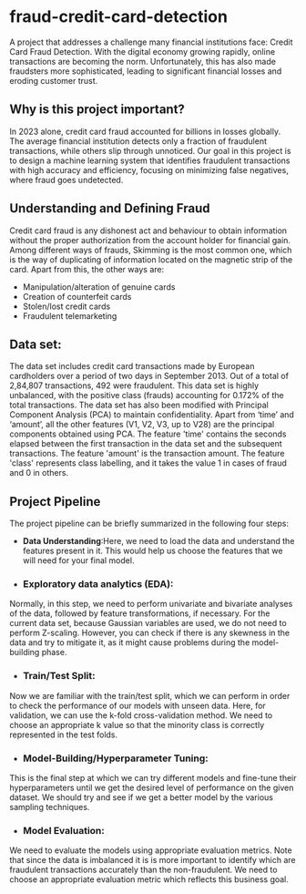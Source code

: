 # fraud-credit-card-detection
A project that addresses a challenge many financial institutions face: Credit Card Fraud Detection. With the digital economy growing rapidly, online transactions are becoming the norm. Unfortunately, this has also made fraudsters more sophisticated, leading to significant financial losses and eroding customer trust.

## Why is this project important?

In 2023 alone, credit card fraud accounted for billions in losses globally.
The average financial institution detects only a fraction of fraudulent transactions, while others slip through unnoticed.
Our goal in this project is to design a machine learning system that identifies fraudulent transactions with high accuracy and efficiency, focusing on minimizing false negatives, where fraud goes undetected.

## Understanding and Defining Fraud
Credit card fraud is any dishonest act and behaviour to obtain information without the proper authorization from the account holder for financial gain. Among different ways of frauds, Skimming is the most common one, which is the way of duplicating of information located on the magnetic strip of the card. Apart from this, the other ways are:
- Manipulation/alteration of genuine cards
- Creation of counterfeit cards
- Stolen/lost credit cards
- Fraudulent telemarketing

## Data set:
The data set includes credit card transactions made by European cardholders over a period of two days in September 2013. Out of a total of 2,84,807 transactions, 492 were fraudulent. This data set is highly unbalanced, with the positive class (frauds) accounting for 0.172% of the total transactions. The data set has also been modified with Principal Component Analysis (PCA) to maintain confidentiality. Apart from ‘time’ and ‘amount’, all the other features (V1, V2, V3, up to V28) are the principal components obtained using PCA. The feature 'time' contains the seconds elapsed between the first transaction in the data set and the subsequent transactions. The feature 'amount' is the transaction amount. The feature 'class' represents class labelling, and it takes the value 1 in cases of fraud and 0 in others.

## Project Pipeline
The project pipeline can be briefly summarized in the following four steps:

- **Data Understanding**:Here, we need to load the data and understand the features present in it. This would help us choose the features that we will need for your final model.
- ### Exploratory data analytics (EDA):
Normally, in this step, we need to perform univariate and bivariate analyses of the data, followed by feature transformations, if necessary. For the current data set, because Gaussian variables are used, we do not need to perform Z-scaling. However, you can check if there is any skewness in the data and try to mitigate it, as it might cause problems during the model-building phase.
- ### Train/Test Split:
Now we are familiar with the train/test split, which we can perform in order to check the performance of our models with unseen data. Here, for validation, we can use the k-fold cross-validation method. We need to choose an appropriate k value so that the minority class is correctly represented in the test folds.
- ### Model-Building/Hyperparameter Tuning:
This is the final step at which we can try different models and fine-tune their hyperparameters until we get the desired level of performance on the given dataset. We should try and see if we get a better model by the various sampling techniques.
- ### Model Evaluation:
We need to evaluate the models using appropriate evaluation metrics. Note that since the data is imbalanced it is is more important to identify which are fraudulent transactions accurately than the non-fraudulent. We need to choose an appropriate evaluation metric which reflects this business goal.

